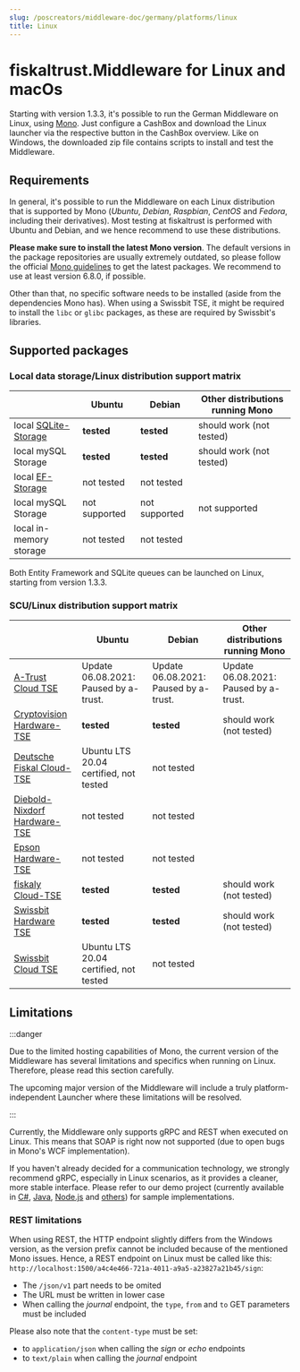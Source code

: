 ```yaml
---
slug: /poscreators/middleware-doc/germany/platforms/linux
title: Linux
---
```


# fiskaltrust.Middleware for Linux and macOs

Starting with version 1.3.3, it's possible to run the German Middleware on Linux, using [Mono](https://www.mono-project.com/). Just configure a CashBox and download the Linux launcher via the respective button in the CashBox overview. Like on Windows, the downloaded zip file contains scripts to install and test the Middleware.

## Requirements

In general, it's possible to run the Middleware on each Linux distribution that is supported by Mono (_Ubuntu_, _Debian_, _Raspbian_, _CentOS_ and _Fedora_, including their derivatives). Most testing at fiskaltrust is performed with Ubuntu and Debian, and we hence recommend to use these distributions.

**Please make sure to install the latest Mono version**. The default versions in the package repositories are usually extremely outdated, so please follow the official [Mono guidelines](https://www.mono-project.com/download/stable/#download-lin-ubuntu) to get the latest packages. We recommend to use at least version 6.8.0, if possible.

Other than that, no specific software needs to be installed (aside from the dependencies Mono has). When using a Swissbit TSE, it might be required to install the `libc` or `glibc` packages, as these are required by Swissbit's libraries.

## Supported packages

### Local data storage/Linux distribution support matrix

|                                                                 | Ubuntu        | Debian        | Other distributions running Mono |
|-----------------------------------------------------------------|---------------|---------------|----------------------------------|
| local [SQLite-Storage](../on-premise-databases/sqlite.md)       | **tested**    | **tested**    | should work (not tested)         |
| local mySQL Storage                                             | **tested**    | **tested**    | should work (not tested)         |
| local [EF-Storage](../on-premise-databases/entity-framework.md) | not tested    | not tested    |                                  |
| local mySQL Storage                                             | not supported | not supported | not supported                    |
| local in-memory storage                                         | not tested    | not tested    |                                  |

Both Entity Framework and SQLite queues can be launched on Linux, starting from version 1.3.3. 

### SCU/Linux distribution support matrix

|                                                           | Ubuntu                                                       | Debian                                                       | Other distributions running Mono                             |
| --------------------------------------------------------- | ------------------------------------------------------------ | ------------------------------------------------------------ | ------------------------------------------------------------ |
| [A-Trust Cloud TSE](../scu/a-trust.md)                    | Update 06.08.2021: Paused by a-trust.| Update 06.08.2021: Paused by a-trust.| Update 06.08.2021: Paused by a-trust. |
| [Cryptovision Hardware-TSE](../scu/cryptovision.md)       | **tested**                                                   | **tested**                                                   | should work (not tested)                                     |
| [Deutsche Fiskal Cloud-TSE](../scu/deutsche-fiskal.md)    | Ubuntu LTS 20.04 certified, not tested                       | not tested                                                   |                                                              |
| [Diebold-Nixdorf Hardware-TSE](../scu/diebold-nixdorf.md) | not tested                                                   | not tested                                                   |                                                              |
| [Epson Hardware-TSE](../scu/epson.md)                     | not tested                                                   | not tested                                                   |                                                              |
| [fiskaly Cloud-TSE](../scu/fiskaly.md)                    | **tested**                                                   | **tested**                                                   | should work (not tested)                                     |
| [Swissbit Hardware TSE](../scu/swissbit.md)               | **tested**                                                   | **tested**                                                   | should work (not tested)                                     |
| [Swissbit Cloud TSE](../scu/swissbit-cloud.md)            | Ubuntu LTS 20.04 certified, not tested                       | not tested                                                   |                                                              |

## Limitations

:::danger

Due to the limited hosting capabilities of Mono, the current version of the Middleware has several limitations and specifics when running on Linux. Therefore, please read this section carefully.

The upcoming major version of the Middleware will include a truly platform-independent Launcher where these limitations will be resolved.

:::


Currently, the Middleware only supports gRPC and REST when executed on Linux. This means that SOAP is right now not supported (due to open bugs in Mono's WCF implementation). 

If you haven't already decided for a communication technology, we strongly recommend gRPC, especially in Linux scenarios, as it provides a cleaner, more stable interface. Please refer to our demo project (currently available in [C#](https://github.com/fiskaltrust/middleware-demo-dotnet), [Java](https://github.com/fiskaltrust/middleware-demo-java), [Node.js](https://github.com/fiskaltrust/middleware-demo-node) and [others](https://github.com/fiskaltrust)) for sample implementations.

### REST limitations
When using REST, the HTTP endpoint slightly differs from the Windows version, as the version prefix cannot be included because of the mentioned Mono issues. Hence, a REST endpoint on Linux must be called like this: `http://localhost:1500/a4c4e466-721a-4011-a9a5-a23827a21b45/sign`:
- The `/json/v1` part needs to be omited
- The URL must be written in lower case
- When calling the _journal_ endpoint, the `type`, `from` and `to` GET parameters must be included

Please also note that the `content-type` must be set:
- to `application/json` when calling the _sign_ or _echo_ endpoints
- to `text/plain` when calling the _journal_ endpoint
